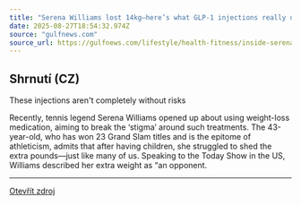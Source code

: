 ```yaml
---
title: "Serena Williams lost 14kg—here’s what GLP-1 injections really do and the 5 risks to watch out for"
date: 2025-08-27T18:54:32.974Z
source: "gulfnews.com"
source_url: https://gulfnews.com/lifestyle/health-fitness/inside-serena-williams-14kg-weight-loss-how-glp-1-injections-work-and-5-side-effects-to-know-1.500244395
---
```


## Shrnutí (CZ)
These injections aren't completely without risks

Recently, tennis legend Serena Williams opened up about using weight-loss medication, aiming to break the ‘stigma’ around such treatments. The 43-year-old, who has won 23 Grand Slam titles and is the epitome of athleticism, admits that after having children, she struggled to shed the extra pounds—just like many of us. Speaking to the Today Show in the US, Williams described her extra weight as “an opponent.

---

[Otevřít zdroj](https://gulfnews.com/lifestyle/health-fitness/inside-serena-williams-14kg-weight-loss-how-glp-1-injections-work-and-5-side-effects-to-know-1.500244395)
